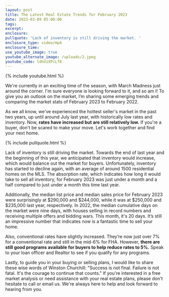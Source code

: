 ```yaml
---
layout: post
title: The Latest Real Estate Trends for February 2023
date: 2023-03-09 05:00:00
tags:
excerpt:
enclosure:
pullquote: 'Lack of inventory is still driving the market. '
enclosure_type: video/mp4
enclosure_time:
use_youtube_image: true
youtube_alternate_image: /uploads/2.jpeg
youtube_code: ldhU1XPcLf8
---
```

{% include youtube.html %}

We're currently in an exciting time of the season, with March Madness just around the corner. I'm sure everyone is looking forward to it, and so am I! To give you an outlook on the market, I’m sharing some emerging trends and comparing the market stats of February 2023 to February 2022.&nbsp;

As we all know, we've experienced the hottest seller's market in the past two years, up until around July last year, with historically low rates and inventory. Now, **rates have increased but are still relatively low.** If you're a buyer, don't be scared to make your move. Let's work together and find your next home.

{% include pullquote.html %}

Lack of inventory is still driving the market. Towards the end of last year and the beginning of this year, we anticipated that inventory would increase, which would balance out the market for buyers. Unfortunately, inventory has started to decline again, with an average of around 1500 residential homes on the MLS. The absorption rate, which indicates how long it would take to sell all inventory, for February 2023 was just under a month and a half compared to just under a month this time last year.

Additionally, the median list price and median sales price for February 2023 were surprisingly at $290,000 and $244,000, while it was at $250,000 and&nbsp; $235,000 last year, respectively. In 2022, the median cumulative days on the market were nine days, with houses selling in record numbers and receiving multiple offers and bidding wars. This month, it's 20 days. It’s still an impressive number that indicates now is a fantastic time to sell your home.

Also, conventional rates have slightly increased. They’re now just over 7% for a conventional rate and still in the mid-6% for FHA. However, **there are still good programs available for buyers to help reduce rates to 5%.** Speak to your loan officer and Realtor to see if you qualify for any programs.

Lastly, to guide you in your buying or selling plans, I would like to share these wise words of Winston Churchill: "Success is not final. Failure is not fatal. It's the courage to continue that counts." If you're interested in a free market analysis or need assistance with your real estate plans, please don't hesitate to call or email us. We're always here to help and look forward to hearing from you.